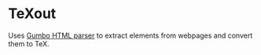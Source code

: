 # TeXout
Uses [Gumbo HTML parser](https://github.com/google/gumbo-parser) to extract elements from webpages and convert them to TeX.
